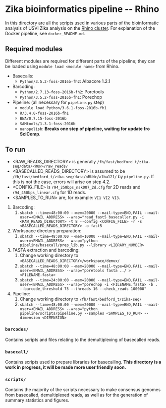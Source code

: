# Zika bioinformatics pipeline -- Rhino

In this directory are all the scripts used in various parts of the bioinformatic analysis of USVI Zika analysis on the [Rhino cluster](https://github.com/blab/wiki/wiki/Rhino-cluster). For explanation of the Docker pipeline, see `docker_README.md`.

## Required modules
Different modules are required for different parts of the pipeline; they can be loaded using `module load <module name>` from Rhino.

- Basecalls:
  - `Python/3.5.2-foss-2016b-fh2`: Albacore 1.2.1
- Barcoding:
  - `Python/2.7.13-foss-2016b-fh2`: Poretools
  - `Python/3.5.2-foss-2016b-fh1`: Porechop
- Pipeline: (all necessary for `pipeline.py` step)
  - `module load Python/3.6.1-foss-2016b-fh1`
  - `R/3.4.0-foss-2016b-fh1`
  - `BWA/0.7.15-foss-2016b`
  - `SAMtools/1.3.1-foss-2016b`
  - `nanopolish`: __Breaks one step of pipeline, waiting for update fro SciComp.__

## To run
* <RAW_READS_DIRECTORY> is generally `/fh/fast/bedford_t/zika-seq/data/<RUN>/raw_reads/`
* <BASECALLED_READS_DIRECTORY> is assumed to be `/fh/fast/bedford_t/zika-seq/data/<RUN>/alba121/` by `pipeline.py`. If this is not the case, errors will arise on step 4.2.
* <CONFIG_FILE> is `r94_250bps_nsk007_2d.cfg` for 2D reads and `r94_450bps_linear.cfg` for 1D reads.
* <SAMPLES_TO_RUN> are, for example: `VI1 VI2 VI3`.
1. Barcoding:
   1. `sbatch --time=48:00:00 --mem=20000 --mail-type=END,FAIL --mail-user=<EMAIL_ADDRESS> --wrap="read_fast5_basecaller.py -i <RAW_READS_DIRECTORY> -t 8 --config <CONFIG_FILE> -r -s <BASECALLED_READS_DIRECTORY> -o fast5`
2. Workspace directory preparation:
   1. `sbatch --time=48:00:00 --mem=10000 --mail-type=END,FAIL --mail-user=<EMAIL_ADDRESS> --wrap="python pipeline/basecall/prep_lib.py --library <LIBRARY_NUMBER>`
3. FASTA extraction and barcoding:
   1. Change working directory to `<BASECALLED_READS_DIRECTORY>/workspace/demux/`
   2. `sbatch --time=48:00:00 --mem=20000 --mail-type=END,FAIL --mail-user=<EMAIL_ADDRESS> --wrap="poretools fasta ../ > <FILENAME.fasta>`
   3. `sbatch --time=24:00:00 --mem=20000 --mail-type=END,FAIL --mail-user=<EMAIL_ADDRESS> --wrap="porechop -i <FILENAME.fasta> -b . --barcode_threshold 75 --threads 16 --check_reads 100000"`
4. Pipeline:
   1. Change working directory to `/fh/fast/bedford_t/zika-seq/`
   2. `sbatch --time=48:00:00 --mem=20000 --mail-type=END,FAIL --mail-user=<EMAIL_ADDRESS> --wrap="python pipeline/scripts/pipeline.py --samples <SAMPLES_TO_RUN> --dimension <DIMENSION>`

### `barcodes/`
Contains scripts and files relating to the demultiplexing of basecalled reads.

### `basecall/`
Contains scripts used to prepare libraries for basecalling. __This directory is a work in progress, it will be made more user friendly soon.__

### `scripts/`
Contains the majority of the scripts necessary to make consensus genomes from basecalled, demultiplexed reads, as well as for the generation of summary statistics and figures.
